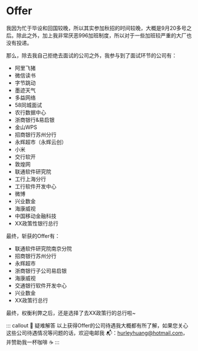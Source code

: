 # Offer

我因为忙于毕设和回国较晚，所以其实参加秋招的时间较晚，大概是9月20多号之后。除此之外，加上我非常厌恶996加班制度，所以对于一些加班较严重的大厂也没有投递。

那么，除去我自己拒绝去面试的公司之外，我参与到了面试环节的公司有：

* 阿里飞猪
* 微信读书
* 字节跳动
* 墨迹天气
* 多益网络
* 58同城面试
* 农行数据中心
* 浙商银行&易启银
* 金山WPS
* 招商银行苏州分行
* 永辉超市（永辉云创）
* 小米
* 交行软开
* 敦煌网
* 联通软件研究院
* 工行上海分行
* 工行软件开发中心
* 微博
* 兴业数金
* 海康威视
* 中国移动金融科技
* XX政策性银行总行

最终，斩获的Offer有：

* 联通软件研究院南京分院
* 招商银行苏州分行
* 永辉超市
* 浙商银行子公司易启银
* 海康威视
* 交通银行软件开发中心
* 兴业数金
* XX政策行总行

最终，权衡利弊之后，还是选择了去XX政策行的总行啦~

::: callout 🎁 疑难解答
以上获得Offer的公司待遇我大概都有所了解，如果您关心这些公司待遇情况等问题的话，欢迎电邮我 📬：hurleyhuang@hotmail.com，并赞助我一杯咖啡 ☕️
:::
